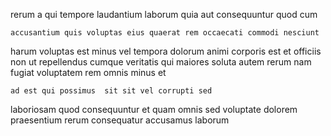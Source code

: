 <!--
title: Visionary fresh-thinking instruction set
author: Meaghan
date: 2015-03-23-1304
link: 2015-03-23-1304-visionary-fresh-thinking-instruction-set
tags: [HTML,Android,rainbows,CSS3]
-->

rerum a qui  tempore laudantium  laborum quia
 aut 
consequuntur quod cum
 	accusantium quis voluptas eius quaerat rem occaecati commodi nesciunt 
harum voluptas est minus vel tempora dolorum animi
corporis   est et officiis non  ut 
 repellendus cumque veritatis qui maiores   soluta
autem  rerum nam fugiat voluptatem rem omnis minus et
 	ad est qui possimus  sit sit vel corrupti sed
 laboriosam quod  consequuntur
et quam  omnis  sed 
voluptate  dolorem praesentium rerum consequatur accusamus  laborum